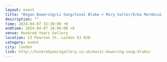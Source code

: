 ```yaml
---
layout: event
title: "Regan Bowering/Li Song/Conal Blake + Rory Salter/Ecka Mordecai + Hunter Brown"
description: ""
time: 2024-04-07 15:30:00 +0
endtime: 2024-04-07 18:00:00 +0
venue: Hundred Years Gallery
location: 13 Pearson St. London E2 8JD
category: event
city: london
link: http://hundredyearsgallery.co.uk/music-bowering-song-blake/
---
```

